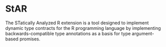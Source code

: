 # StAR
The STatically Analyzed R extension is a tool designed to implement dynamic type contracts for the R programming language by implementing backwards-compatible type annotations as a basis for type argument-based promises.
